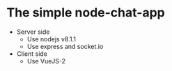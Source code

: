 # The simple node-chat-app

- Server side
  - Use nodejs v8.1.1
  - Use express and socket.io
- Client side
  - Use VueJS-2
